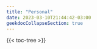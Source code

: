```yaml
---
title: "Personal"
date: 2023-03-10T21:44:42-03:00
geekdocCollapseSection: true
---
```


{{< toc-tree >}}
